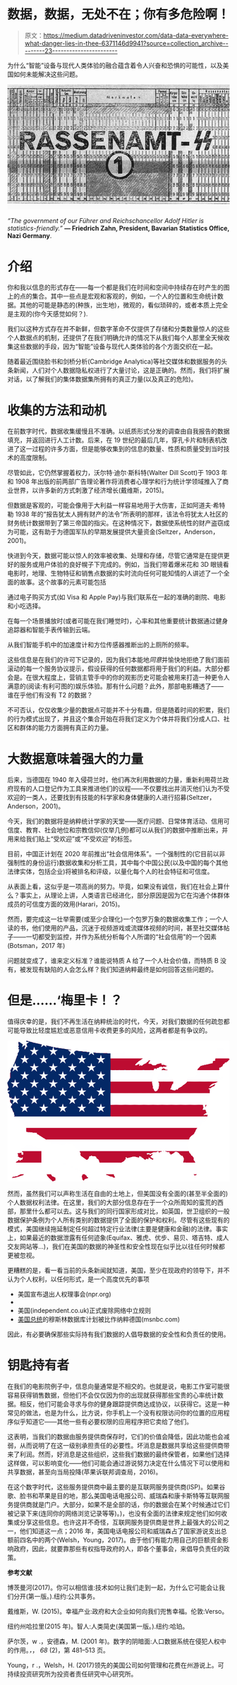 # 数据，数据，无处不在；你有多危险啊！

> 原文：<https://medium.datadriveninvestor.com/data-data-everywhere-what-danger-lies-in-thee-6371146d9941?source=collection_archive---------23----------------------->

为什么“智能”设备与现代人类体验的融合蕴含着令人兴奋和恐惧的可能性，以及美国如何未能解决这些问题。

![](img/75c0ebd9fd31f79d3ad0442e82f2200e.png)

*“The government of our Führer and Reichschancellor Adolf Hitler is statistics-friendly.”*
**— Friedrich Zahn, President, Bavarian Statistics Office, Nazi Germany**.

# 介绍

你和我以信息的形式存在——每一个都是我们在时间和空间中持续存在时产生的图上的点的集合。其中一些点是宏观和客观的，例如，一个人的位置和生命统计数据。其他的可能是静态的(种族，出生地)，微观的，看似琐碎的，或者本质上完全是主观的(你今天感觉如何？).

我们以这种方式存在并不新鲜，但数字革命不仅提供了存储和分类数量惊人的这些个人数据点的机制，还提供了在我们明确允许的情况下从我们每个人那里全天候收集这些数据的手段，因为“智能”设备与现代人类体验的各个方面交织在一起。

随着最近围绕脸书和剑桥分析(Cambridge Analytica)等社交媒体和数据服务的头条新闻，人们对个人数据隐私权进行了大量讨论，这是正确的。然而，我们将扩展对话，以了解我们的集体数据集所拥有的真正力量(以及真正的危险)。

# 收集的方法和动机

在前数字时代，数据收集缓慢且不准确。以纸质形式分发的调查由自我报告的数据填充，并返回进行人工计数。后来，在 19 世纪的最后几年，穿孔卡片和制表机改进了这一过程的许多方面，但是能够收集到的信息的数量、性质和质量受到当时技术的高度限制。

尽管如此，它仍然掌握着权力，沃尔特·迪尔·斯科特(Walter Dill Scott)于 1903 年和 1908 年出版的前两部广告理论著作将消费者心理学和行为统计学领域推入了商业世界，以许多新的方式刺激了经济增长(戴维斯，2015)。

但数据是客观的，可能会像用于大利益一样容易地用于大伤害，正如阿道夫·希特勒 1938 年的“报告犹太人拥有财产的法令”所表明的那样，该法令将犹太人社区的财务统计数据带到了第三帝国的指尖。在这种情况下，数据使系统性的财产盗窃成为可能，这有助于为德国军队的早期发展提供大量资金(Seltzer，Anderson，2001)。

快进到今天，数据可能以惊人的效率被收集、处理和存储，尽管它通常是在提供更好的服务或用户体验的良好幌子下完成的。例如，当我们带着爆米花和 3D 眼镜看电影时，地理、生物特征和销售点数据的实时流向任何可能知情的人讲述了一个全面的故事。这个故事的元素可能包括

通过电子购买方式(如 Visa 和 Apple Pay)与我们联系在一起的准确的剧院、电影和小吃选择。

在每一个场景播放时(或者可能在我们睡觉时)，心率和其他重要统计数据通过健身追踪器和智能手表传输到云端。

从我们智能手机中的加速度计和方位传感器推断出的上厕所的频率。

这些信息是在我们的许可下记录的，因为我们本能地*同意*并愉快地拒绝了我们面前滚动的每一个服务协议提示，假设获得的任何数据都将用于我们的利益。大部分都会是。在很大程度上，营销主管手中的你的观影历史可能会被用来打造一种更令人满意的(阅读:有利可图的)娱乐体验。那有什么问题？此外，那部电影糟透了——谁在乎他们有没有 T2 的数据？

不可否认，仅仅收集少量的数据点可能并不十分有趣，但是随着时间的积累，我们的行为模式出现了，并且这个集合开始在将我们定义为个体并将我们分成人口、社区和群体的能力方面拥有真正的力量。

# 大数据意味着强大的力量

后来，当德国在 1940 年入侵荷兰时，他们再次利用数据的力量，重新利用荷兰政府现有的人口登记作为工具来推进他们的议程——不仅要找出并消灭他们认为不受欢迎的一类人，还要找到有技能的科学家和身体健康的人进行招募(Seltzer，Anderson，2001)。

今天，我们的数据将是纳粹统计学家的天堂——医疗问题、日常体育活动、信用可信度、教育、社会地位和宗教信仰(仅举几例)都可以从我们的数据中推断出来，并用来给我们贴上“受欢迎”或“不受欢迎”的标签。

目前，中国正计划在 2020 年前推出“社会信用体系”。一个强制性的(它目前以非强制性的身份运行)数据收集和分析工具，其中每个中国公民(以及中国的每个其他法律实体，包括企业)将被排名和评级，以量化每个人的社会特征和可信度。

从表面上看，这似乎是一项高尚的努力。毕竟，如果没有诚信，我们在社会上算什么？事实上，从理论上讲，人类语言已经进化，部分原因是因为它在沟通个体群体成员的可信度方面的效用(Harari，2015)。

然而，要完成这一壮举需要(或至少合理化)一个包罗万象的数据收集工作；一个人读的书，他们使用的产品，沉迷于视频游戏或流媒体视频的时间，甚至社交媒体帖子——一切都受到监控，并作为系统分析每个人所谓的“社会信用”的一个因素(Botsman，2017 年)

问题就变成了，谁来定义标准？谁能说特质 A 给了一个人社会价值，而特质 B 没有，被发现有缺陷的人会怎么样？我们知道纳粹最终是如何回答这些问题的。

# 但是……‘梅里卡！？

值得庆幸的是，我们不再生活在纳粹统治的时代，今天，对我们数据的任何疏忽都可能导致比轻度尴尬或恶意信用卡收费更多的风险，这两者都是有争议的。

![](img/fb90b9d18b11c301c88eb0923aed6b84.png)

然而，虽然我们可以声称生活在自由的土地上，但美国没有全面的(甚至半全面的)个人数据权利法律。在这里，我们的大部分信息存在于一个众所周知的蛮荒的西部，那里什么都可以去。这与我们的同行国家形成对比，如英国，世卫组织的一般数据保护条例为个人所有类别的数据提供了全面的保护和权利。尽管有这些现有的模式，美国继续拖延制定任何超过特定行业法律(主要是健康和金融)的法律。事实上，如果最近的数据泄露有任何迹象(Equifax、雅虎、优步、易贝、塔吉特、成人交友网站等…)，我们在美国的数据的神圣性和安全性现在似乎比以往任何时候都更被忽视。

更糟糕的是，看一看当前的头条新闻就知道，美国，至少在现政府的领导下，并不认为个人权利，以任何形式，是一个高度优先的事项

*   美国宣布退出人权理事会(npr.org)
*   [美国总统]:媒体是“美国人民的敌人”(wbur.org)
*   美国(independent.co.uk)正式废除网络中立规则
*   [美国总统]的穆斯林数据库计划被比作纳粹德国(msnbc.com)

因此，有必要确保那些实际持有我们数据的人倡导数据的安全性和负责任的使用。

# 钥匙持有者

在我们的电影院例子中，信息向量通常是不相交的。也就是说，电影工作室可能很容易获得销售数据，但他们不会仅仅因为你的出现就获得那些宝贵的心率统计数据。相反，他们可能会寻求与你的健身跟踪提供商达成协议，以获得它。这是一种常见的做法，也是为什么，比方说，你手机上一个没有权限访问你的位置的应用程序似乎知道它——其他一些有必要权限的应用程序把它卖给了他们。

这表明，当我们的数据由服务提供商保存时，它们的价值会降低，因此功能也会减弱，从而说明了在这一级别承担责任的必要性。坏消息是数据共享给这些提供商带来了利润。然而，好消息是这些组织，这些我们数据的最终保管者，如果他们选择这样做，可以影响变化——他们可能会通过游说努力决定在什么情况下可以使用和共享数据，甚至向当局投降(苹果诉联邦调查局，2016)。

在这个数字时代，这些服务提供商中最主要的是互联网服务提供商(ISP)。如果谷歌、脸书和苹果是目的地，那么美国电话电报公司、威瑞森和康卡斯特等互联网服务提供商就是门户。大部分，如果不是全部的话，你的数据会在某个时候通过它们被记录下来(连同你的网络浏览记录等等)。)，也没有全面的法律来规定他们如何收集或分享这些信息。也许这并不奇怪，互联网服务提供商是世界上最强大的公司之一，他们知道这一点；2016 年，美国电话电报公司和威瑞森占了国家游说支出总额前四名中的两个(Welsh，Young，2017)。由于他们有能力用自己的巨额资金影响政府，因此，就要靠那些有权指导政府的人，即各个董事会，来倡导负责任的政策。

**参考文献**

博茨曼河(2017)。你可以相信谁:技术如何让我们走到一起，为什么它可能会让我们分开(第一版。).纽约:公共事务。

戴维斯，W. (2015)。幸福产业:政府和大企业如何向我们兜售幸福。伦敦:Verso。

纽约州哈拉里(2015 年)。智人:人类简史(美国第一版。).纽约:哈珀。

萨尔茨，w .，安德森，M. (2001 年)。数字的阴暗面:人口数据系统在侵犯人权中的作用。*，*， *68* (2)，第 481–513 页。

Young，r .，Welsh，H. (2017)领先的美国公司如何管理和花费在州游说上。可持续投资研究所为投资者责任研究中心研究所。